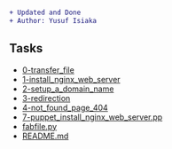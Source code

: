 ```diff

+ Updated and Done
+ Author: Yusuf Isiaka

```
## Tasks
* [0-transfer_file](0-transfer_file)
* [1-install_nginx_web_server](1-install_nginx_web_server)
* [2-setup_a_domain_name](2-setup_a_domain_name)
* [3-redirection](3-redirection)
* [4-not_found_page_404](4-not_found_page_404)
* [7-puppet_install_nginx_web_server.pp](7-puppet_install_nginx_web_server.pp)
* [fabfile.py](fabfile.py)
* [README.md](README.md)
